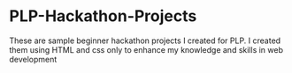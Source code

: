 # PLP-Hackathon-Projects
These are sample beginner hackathon projects I created for PLP.
I created them using HTML and css only to enhance my knowledge and skills in web development
